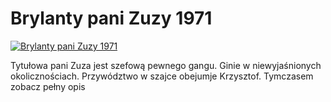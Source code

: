 Brylanty pani Zuzy 1971 
=============
[![Brylanty pani Zuzy 1971 ](http://vidos.pl/images/player.gif)](http://vidos.pl/brylanty-pani-zuzy-1971)

 Tytułowa pani Zuza jest szefową pewnego gangu. Ginie w niewyjaśnionych okolicznościach. Przywództwo w szajce obejumje Krzysztof. Tymczasem zobacz pełny opis
